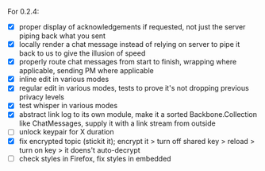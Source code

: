 For 0.2.4:
- [x] proper display of acknowledgements if requested, not just the server piping back what you sent
- [x] locally render a chat message instead of relying on server to pipe it back to us to give the illusion of speed
- [x] properly route chat messages from start to finish, wrapping where applicable, sending PM where applicable
- [x] inline edit in various modes
- [x] regular edit in various modes, tests to prove it's not dropping previous privacy levels
- [x] test whisper in various modes
- [x] abstract link log to its own module, make it a sorted Backbone.Collection like ChatMessages, supply it with a link stream from outside
- [ ] unlock keypair for X duration
- [x] fix encrypted topic (stickit it); encrypt it > turn off shared key > reload > turn on key > it doens't auto-decrypt
- [ ] check styles in Firefox, fix styles in embedded
